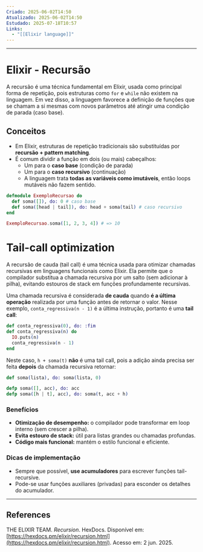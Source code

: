 ```yaml
---
Criado: 2025-06-02T14:50
Atualizado: 2025-06-02T14:50
Estudado: 2025-07-18T10:57
Links:
  - "[[Elixir language]]"
---
```

---
# Elixir - Recursão

A recursão é uma técnica fundamental em Elixir, usada como principal forma de repetição, pois estruturas como `for` e `while` não existem na linguagem. Em vez disso, a linguagem favorece a definição de funções que se chamam a si mesmas com novos parâmetros até atingir uma condição de parada (caso base).

## Conceitos

- Em Elixir, estruturas de repetição tradicionais são substituídas por **recursão + pattern matching**.
- É comum dividir a função em dois (ou mais) cabeçalhos:
  - Um para o **caso base** (condição de parada)
  - Um para o **caso recursivo** (continuação)
  - A linguagem trata **todas as variáveis como imutáveis**, então loops mutáveis não fazem sentido.

```elixir
defmodule ExemploRecursao do
  def soma([]), do: 0 # caso base
  def soma([head | tail]), do: head + soma(tail) # caso recursivo
end

ExemploRecursao.soma([1, 2, 3, 4]) # => 10
```

#  Tail-call optimization

A recursão de cauda (tail call) é uma técnica usada para otimizar chamadas recursivas em linguagens funcionais como Elixir. Ela permite que o compilador substitua a chamada recursiva por um salto (sem adicionar à pilha), evitando estouros de stack em funções profundamente recursivas.

Uma chamada recursiva é considerada **de cauda** quando **é a última operação** realizada por uma função antes de retornar o valor. Nesse exemplo, `conta_regressiva(n - 1)` é a última instrução, portanto é uma **tail call**:

```elixir
def conta_regressiva(0), do: :fim
def conta_regressiva(n) do
  IO.puts(n)
  conta_regressiva(n - 1)
end
```

Neste caso, `h + soma(t)` **não** é uma tail call, pois a adição ainda precisa ser feita **depois** da chamada recursiva retornar:

```elixir
def soma(lista), do: soma(lista, 0)

defp soma([], acc), do: acc
defp soma([h | t], acc), do: soma(t, acc + h)

```

### Benefícios

- **Otimização de desempenho:** o compilador pode transformar em loop interno (sem crescer a pilha).
- **Evita estouro de stack:** útil para listas grandes ou chamadas profundas.
- **Código mais funcional:** mantém o estilo funcional e eficiente.

### Dicas de implementação

- Sempre que possível, **use acumuladores** para escrever funções tail-recursive.
- Pode-se usar funções auxiliares (privadas) para esconder os detalhes do acumulador.

---
## References

THE ELIXIR TEAM. _Recursion_. HexDocs. Disponível em: [https://hexdocs.pm/elixir/recursion.html](https://hexdocs.pm/elixir/recursion.html). Acesso em: 2 jun. 2025.